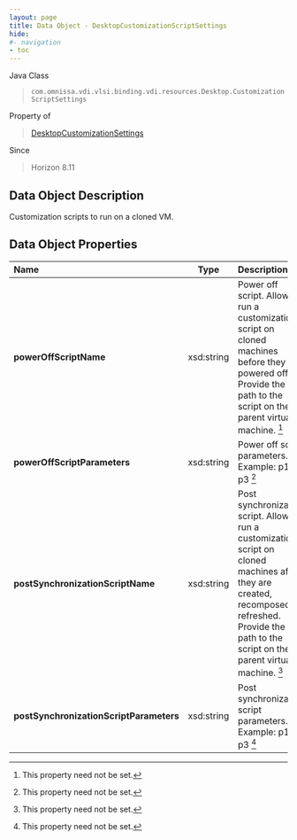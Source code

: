 ```yaml
---
layout: page
title: Data Object - DesktopCustomizationScriptSettings
hide:
#- navigation
- toc
---
```






Java Class
> `com.omnissa.vdi.vlsi.binding.vdi.resources.Desktop.CustomizationScriptSettings`

Property of
> [DesktopCustomizationSettings](vdi.resources.Desktop.CustomizationSettings.md#field_detail)

Since
> Horizon 8.11


## Data Object Description

Customization scripts to run on a cloned VM.

## Data Object Properties

 Name | Type | Description
:---|:---:|:---
**powerOffScriptName**|  xsd:string|  Power off script. Allows to run a customization script on cloned machines before they are powered off. Provide the path to the script on the parent virtual machine. [^1]
**powerOffScriptParameters**|  xsd:string|  Power off script parameters. Example: p1 p2 p3 [^1]
**postSynchronizationScriptName**|  xsd:string|  Post synchronization script. Allows to run a customization script on cloned machines after they are created, recomposed, or refreshed. Provide the path to the script on the parent virtual machine. [^1]
**postSynchronizationScriptParameters**|  xsd:string|  Post synchronization script parameters. Example: p1 p2 p3 [^1]


 


[^1]: This property need not be set.